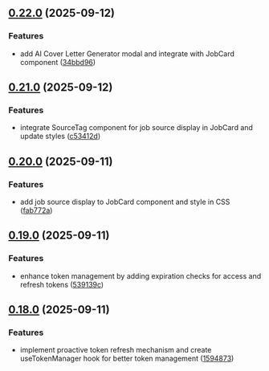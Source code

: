 ## [0.22.0](https://github.com/ghorbani-mohammad/React-Job-AI-Assistant/compare/v0.21.0...v0.22.0) (2025-09-12)


### Features

* add AI Cover Letter Generator modal and integrate with JobCard component ([34bbd96](https://github.com/ghorbani-mohammad/React-Job-AI-Assistant/commit/34bbd968d5bd065d9fc3d86d62cc852066d026a7))

## [0.21.0](https://github.com/ghorbani-mohammad/React-Job-AI-Assistant/compare/v0.20.0...v0.21.0) (2025-09-12)


### Features

* integrate SourceTag component for job source display in JobCard and update styles ([c53412d](https://github.com/ghorbani-mohammad/React-Job-AI-Assistant/commit/c53412d72720853bcbfc381b7887d69329ef0824))

## [0.20.0](https://github.com/ghorbani-mohammad/React-Job-AI-Assistant/compare/v0.19.0...v0.20.0) (2025-09-11)


### Features

* add job source display to JobCard component and style in CSS ([fab772a](https://github.com/ghorbani-mohammad/React-Job-AI-Assistant/commit/fab772a42660e7f92f529681c446d665c42be050))

## [0.19.0](https://github.com/ghorbani-mohammad/React-Job-AI-Assistant/compare/v0.18.0...v0.19.0) (2025-09-11)


### Features

* enhance token management by adding expiration checks for access and refresh tokens ([539139c](https://github.com/ghorbani-mohammad/React-Job-AI-Assistant/commit/539139cdac674636ad9ca3bef33432931a7b0016))

## [0.18.0](https://github.com/ghorbani-mohammad/React-Job-AI-Assistant/compare/v0.17.0...v0.18.0) (2025-09-11)


### Features

* implement proactive token refresh mechanism and create useTokenManager hook for better token management ([1594873](https://github.com/ghorbani-mohammad/React-Job-AI-Assistant/commit/1594873b7f0b7a19bfc324e34fc6557004a2bafd))

